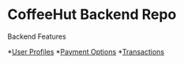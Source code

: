 # CoffeeHut Backend Repo

Backend Features

*[User Profiles](userprofiles.md)
*[Payment Options](payment_options.md)
*[Transactions](commerce_transactions.md)

